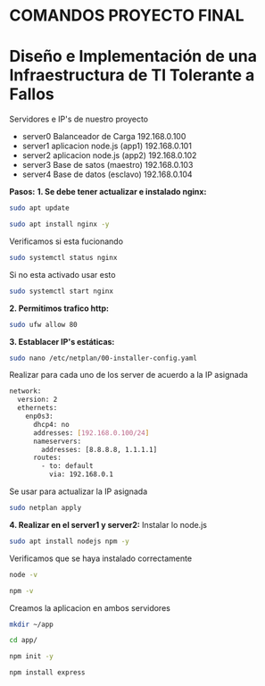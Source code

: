 # COMANDOS PROYECTO FINAL
# Diseño e Implementación de una Infraestructura de TI Tolerante a Fallos

Servidores e IP's de nuestro proyecto

* server0    Balanceador de Carga         192.168.0.100
* server1    aplicacion node.js (app1)    192.168.0.101
* server2    aplicacion node.js (app2)    192.168.0.102
* server3    Base de satos (maestro)      192.168.0.103
* server4    Base de datos (esclavo)      192.168.0.104

**Pasos:**
**1. Se debe tener actualizar e instalado nginx:**
```bash
sudo apt update
```
```bash
sudo apt install nginx -y
```
Verificamos si esta fucionando
```bash
sudo systemctl status nginx
```
Si no esta activado usar esto
```bash
sudo systemctl start nginx
```
**2. Permitimos trafico http:**
```bash
sudo ufw allow 80
```
**3. Establacer IP's estáticas:**
```bash
sudo nano /etc/netplan/00-installer-config.yaml
```
Realizar para cada uno de los server de acuerdo a la IP asignada
```bash
network:
  version: 2
  ethernets:
    enp0s3:
      dhcp4: no
      addresses: [192.168.0.100/24]
      nameservers:
        addresses: [8.8.8.8, 1.1.1.1]
      routes:
        - to: default
          via: 192.168.0.1

```
Se usar para actualizar la IP asignada
```bash
sudo netplan apply
```

**4. Realizar en el server1 y server2:**
Instalar lo node.js
```bash
sudo apt install nodejs npm -y
```
Verificamos que se haya instalado correctamente
```bash
node -v
```
```bash
npm -v
```

Creamos la aplicacion en ambos servidores

```bash
mkdir ~/app
```
```bash
cd app/
```
```bash
npm init -y
```
```bash
npm install express
```
















